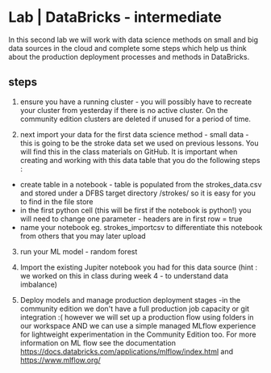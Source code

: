 

# Lab | DataBricks - intermediate

In this second lab we will work with data science methods on small and big data sources in the cloud and complete some steps which help us think about the production deployment processes and methods in DataBricks. 



## steps 


1) ensure you have a running cluster - you will possibly have to recreate your cluster from yesterday if there is no active cluster. On the community edition clusters are deleted if unused for a period of time. 

2) next import your data for the first data science method - small data - this is going to be the stroke data set we used on previous lessons. You will find this in the class materials on GitHub. 
It is important when creating and working with this data table that you do the following steps : 

- create table in a notebook - table is populated from the strokes_data.csv and stored under a DFBS target directory /strokes/ so it is easy for you to find in the file store
- in the first python cell (this will be first if the notebook is python!) you will need to change one parameter - headers are in first row = true 
- name your notebook eg. strokes_importcsv to differentiate this notebook from others that you may later upload


3) run your ML model - random forest 

4) Import the existing Jupiter notebook you had for this data source (hint : we worked on this in class during week 4 - to understand data imbalance) 

5) Deploy models and manage production deployment stages -in the community edition we don't have a full production job capacity or git integration :( however we will set up a production flow using folders in our workspace AND we can use a simple managed MLflow experience for lightweight experimentation in the Community Edition too. For more information on ML flow see the documentation https://docs.databricks.com/applications/mlflow/index.html and https://www.mlflow.org/



